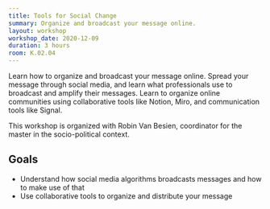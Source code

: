 ```yaml
---
title: Tools for Social Change
summary: Organize and broadcast your message online.
layout: workshop
workshop_date: 2020-12-09
duration: 3 hours
room: K.02.04
---
```


Learn how to organize and broadcast your message online. Spread your message through social media, and learn what professionals use to broadcast and amplify their messages. Learn to organize online communities using collaborative tools like Notion, Miro, and communication tools like Signal.

This workshop is organized with Robin Van Besien, coordinator for the master in the socio-political context.

## Goals

- Understand how social media algorithms broadcasts messages and how to make use of that
- Use collaborative tools to organize and distribute your message
